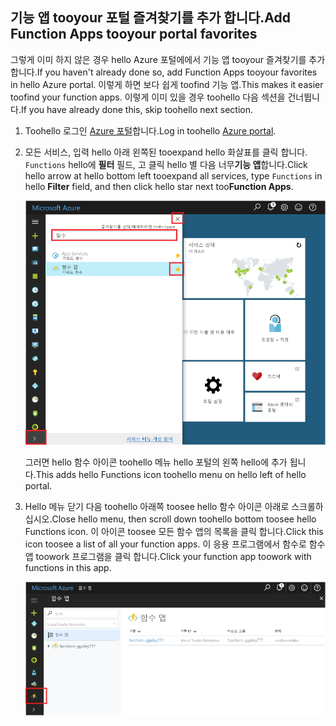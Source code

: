 ## <a name="add-function-apps-tooyour-portal-favorites"></a><span data-ttu-id="7532a-101">기능 앱 tooyour 포털 즐겨찾기를 추가 합니다.</span><span class="sxs-lookup"><span data-stu-id="7532a-101">Add Function Apps tooyour portal favorites</span></span> 

<span data-ttu-id="7532a-102">그렇게 이미 하지 않은 경우 hello Azure 포털에에서 기능 앱 tooyour 즐겨찾기를 추가 합니다.</span><span class="sxs-lookup"><span data-stu-id="7532a-102">If you haven't already done so, add Function Apps tooyour favorites in hello Azure portal.</span></span> <span data-ttu-id="7532a-103">이렇게 하면 보다 쉽게 toofind 기능 앱.</span><span class="sxs-lookup"><span data-stu-id="7532a-103">This makes it easier toofind your function apps.</span></span> <span data-ttu-id="7532a-104">이렇게 이미 있을 경우 toohello 다음 섹션을 건너뜁니다.</span><span class="sxs-lookup"><span data-stu-id="7532a-104">If you have already done this, skip toohello next section.</span></span> 

1. <span data-ttu-id="7532a-105">Toohello 로그인 [Azure 포털](https://portal.azure.com/)합니다.</span><span class="sxs-lookup"><span data-stu-id="7532a-105">Log in toohello [Azure portal](https://portal.azure.com/).</span></span>

2. <span data-ttu-id="7532a-106">모든 서비스, 입력 hello 아래 왼쪽된 tooexpand hello 화살표를 클릭 합니다. `Functions` hello에 **필터** 필드, 고 클릭 hello 별 다음 너무**기능 앱**합니다.</span><span class="sxs-lookup"><span data-stu-id="7532a-106">Click hello arrow at hello bottom left tooexpand all services, type `Functions` in hello **Filter** field, and then click hello star next too**Function Apps**.</span></span>  
 
    ![Hello Azure 포털의에서 기능 앱 만들기](./media/functions-portal-favorite-function-apps/functions-favorite-function-apps.png)

    <span data-ttu-id="7532a-108">그러면 hello 함수 아이콘 toohello 메뉴 hello 포털의 왼쪽 hello에 추가 됩니다.</span><span class="sxs-lookup"><span data-stu-id="7532a-108">This adds hello Functions icon toohello menu on hello left of hello portal.</span></span>

3. <span data-ttu-id="7532a-109">Hello 메뉴 닫기 다음 toohello 아래쪽 toosee hello 함수 아이콘 아래로 스크롤하십시오.</span><span class="sxs-lookup"><span data-stu-id="7532a-109">Close hello menu, then scroll down toohello bottom toosee hello Functions icon.</span></span> <span data-ttu-id="7532a-110">이 아이콘 toosee 모든 함수 앱의 목록을 클릭 합니다.</span><span class="sxs-lookup"><span data-stu-id="7532a-110">Click this icon toosee a list of all your function apps.</span></span> <span data-ttu-id="7532a-111">이 응용 프로그램에서 함수로 함수 앱 toowork 프로그램을 클릭 합니다.</span><span class="sxs-lookup"><span data-stu-id="7532a-111">Click your function app toowork with functions in this app.</span></span> 
 
    ![](./media/functions-portal-favorite-function-apps/functions-function-apps-hub.png)
 
     